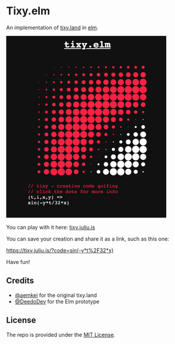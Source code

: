# Tixy.elm

An implementation of [tixy.land](https://tixy.land) in
[elm](https://elm-lang.org).

![](./images/example.gif)

You can play with it here: [tixy.juliu.is](https://tixy.juliu.is)

You can save your creation and share it as a link, such as this one:

https://tixy.juliu.is/?code=sin(-y*t%2F32*x)

Have fun!

## Credits

- [@aemkei](https://twitter.com/aemkei) for the original tixy.land
- [@DeedoDev](https://twitter.com/DeedoDev) for the Elm prototype

## License

The repo is provided under the [MIT License](LICENSE).
